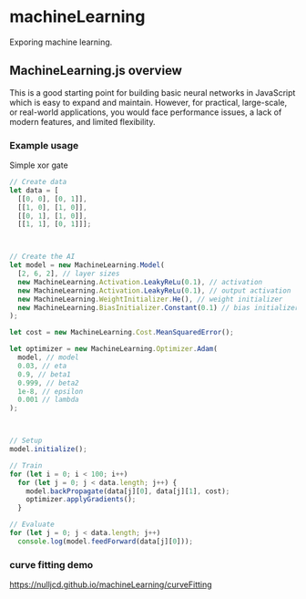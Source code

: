 # machineLearning
Exporing machine learning.

## MachineLearning.js overview
This is a good starting point for building basic neural networks in JavaScript which is easy to expand and maintain. However, for practical, large-scale, or real-world applications, you would face performance issues, a lack of modern features, and limited flexibility.

### Example usage
Simple xor gate
```js
// Create data
let data = [
  [[0, 0], [0, 1]],
  [[1, 0], [1, 0]],
  [[0, 1], [1, 0]],
  [[1, 1], [0, 1]]];



// Create the AI
let model = new MachineLearning.Model(
  [2, 6, 2], // layer sizes
  new MachineLearning.Activation.LeakyReLu(0.1), // activation
  new MachineLearning.Activation.LeakyReLu(0.1), // output activation
  new MachineLearning.WeightInitializer.He(), // weight initializer
  new MachineLearning.BiasInitializer.Constant(0.1) // bias initializer
);

let cost = new MachineLearning.Cost.MeanSquaredError();

let optimizer = new MachineLearning.Optimizer.Adam(
  model, // model
  0.03, // eta
  0.9, // beta1
  0.999, // beta2
  1e-8, // epsilon
  0.001 // lambda
);



// Setup
model.initialize();

// Train
for (let i = 0; i < 100; i++)
  for (let j = 0; j < data.length; j++) {
    model.backPropagate(data[j][0], data[j][1], cost);
    optimizer.applyGradients();
  }

// Evaluate
for (let j = 0; j < data.length; j++)
  console.log(model.feedForward(data[j][0]));
```

### curve fitting demo
https://nulljcd.github.io/machineLearning/curveFitting
